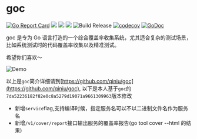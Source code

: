 # goc

[![Go Report Card](https://goreportcard.com/badge/github.com/qiniu/goc)](https://goreportcard.com/report/github.com/qiniu/goc)
![](https://github.com/qiniu/goc/workflows/ut-check/badge.svg)
![](https://github.com/qiniu/goc/workflows/style-check/badge.svg)
![](https://github.com/qiniu/goc/workflows/e2e%20test/badge.svg)
![Build Release](https://github.com/qiniu/goc/workflows/Build%20Release/badge.svg)
[![codecov](https://codecov.io/gh/qiniu/goc/branch/master/graph/badge.svg)](https://codecov.io/gh/qiniu/goc)
[![GoDoc](https://godoc.org/github.com/qiniu/goc?status.svg)](https://godoc.org/github.com/qiniu/goc)

goc 是专为 Go 语言打造的一个综合覆盖率收集系统，尤其适合复杂的测试场景，比如系统测试时的代码覆盖率收集以及精准测试。

希望你们喜欢～

![Demo](docs/images/intro.gif)

以上是`goc`简介详细请到[https://github.com/qiniu/goc](https://github.com/qiniu/goc), 以下是本人基于`goc`的`7da52236182f82e0c8a5279d19071a9661309963`版本修改

- 新增`service`flag,支持编译时候，指定服务名可以不以二进制文件名作为服务名
- 新增`/v1/cover/report`接口输出服务的覆盖率报告(go tool cover --html 的结果)